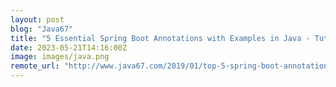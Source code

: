 ```yaml
---
layout: post
blog: "Java67"
title: "5 Essential Spring Boot Annotations with Examples in Java - Tutorial"
date: 2023-05-21T14:16:00Z
image: images/java.png
remote_url: "http://www.java67.com/2019/01/top-5-spring-boot-annotations-java-programmers-should-know.html"
---
```

